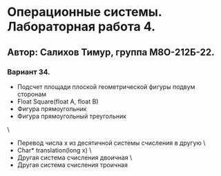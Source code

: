 # Операционные системы. Лабораторная работа 4.
## Автор: Салихов Тимур, группа М8О-212Б-22.
### Вариант 34.

- Подсчет площади плоской геометрической фигуры подвум сторонам
- Float Square(float A, float B) 
- Фигура прямоугольник 
- Фигура прямоугольный треугольник

\ 

- Перевод числа x из десятичной системы счисления в другую \
- Char* translation(long x) \
- Другая система счисления двоичная \
- Другая система счисления троичная 
